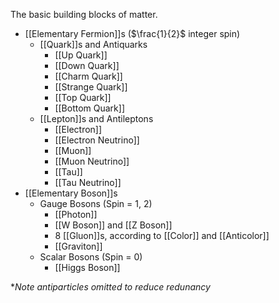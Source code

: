The basic building blocks of matter.

* [[Elementary Fermion]]s ($\frac{1}{2}$ integer spin)
	* [[Quark]]s and Antiquarks 
		* [[Up Quark]]
		* [[Down Quark]]
		* [[Charm Quark]]
		* [[Strange Quark]]
		* [[Top Quark]]
		* [[Bottom Quark]]
	* [[Lepton]]s and Antileptons
		* [[Electron]]
		* [[Electron Neutrino]]
		* [[Muon]]
		* [[Muon Neutrino]]
		* [[Tau]]
		* [[Tau Neutrino]]
* [[Elementary Boson]]s
	* Gauge Bosons (Spin = 1, 2)
		* [[Photon]]
		* [[W Boson]] and [[Z Boson]]
		* 8 [[Gluon]]s, according to [[Color]] and [[Anticolor]]
		* [[Graviton]]
	* Scalar Bosons (Spin = 0)
		* [[Higgs Boson]]


\**Note antiparticles omitted to reduce redunancy*